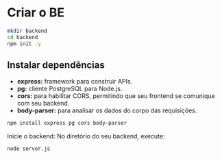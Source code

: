# Criar o BE

```bash
mkdir backend
cd backend
npm init -y
```

## Instalar dependências

- **express:** framework para construir APIs.
- **pg:** cliente PostgreSQL para Node.js.
- **cors:** para habilitar CORS, permitindo que seu frontend se comunique com seu backend.
- **body-parser:** para analisar os dados do corpo das requisições.

```bash
npm install express pg cors body-parser
```

Inicie o backend: No diretório do seu backend, execute:

```bash
node server.js
```